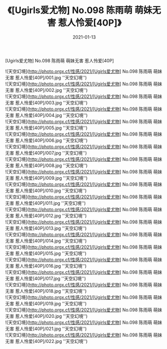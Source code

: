 ﻿---
layout: post
title:  《[Ugirls爱尤物] No.098 陈雨萌 萌妹无害 惹人怜爱[40P]》
date:   2021-01-13
img: http://photo.orgx.cf/性感/2021/[Ugirls爱尤物] No.098 陈雨萌 萌妹无害 惹人怜爱[40P]/000.jpg
categories: [美女, 性感, 泳衣]
---

[Ugirls爱尤物] No.098 陈雨萌 萌妹无害 惹人怜爱[40P]



![天空幻境](http://photo.orgx.cf/性感/2021/[Ugirls爱尤物] No.098 陈雨萌 萌妹无害 惹人怜爱[40P]/001.jpg ''天空幻境'') <br>
![天空幻境](http://photo.orgx.cf/性感/2021/[Ugirls爱尤物] No.098 陈雨萌 萌妹无害 惹人怜爱[40P]/002.jpg ''天空幻境'') <br>
![天空幻境](http://photo.orgx.cf/性感/2021/[Ugirls爱尤物] No.098 陈雨萌 萌妹无害 惹人怜爱[40P]/003.jpg ''天空幻境'') <br>
![天空幻境](http://photo.orgx.cf/性感/2021/[Ugirls爱尤物] No.098 陈雨萌 萌妹无害 惹人怜爱[40P]/004.jpg ''天空幻境'') <br>
![天空幻境](http://photo.orgx.cf/性感/2021/[Ugirls爱尤物] No.098 陈雨萌 萌妹无害 惹人怜爱[40P]/005.jpg ''天空幻境'') <br>
![天空幻境](http://photo.orgx.cf/性感/2021/[Ugirls爱尤物] No.098 陈雨萌 萌妹无害 惹人怜爱[40P]/006.jpg ''天空幻境'') <br>
![天空幻境](http://photo.orgx.cf/性感/2021/[Ugirls爱尤物] No.098 陈雨萌 萌妹无害 惹人怜爱[40P]/007.jpg ''天空幻境'') <br>
![天空幻境](http://photo.orgx.cf/性感/2021/[Ugirls爱尤物] No.098 陈雨萌 萌妹无害 惹人怜爱[40P]/008.jpg ''天空幻境'') <br>
![天空幻境](http://photo.orgx.cf/性感/2021/[Ugirls爱尤物] No.098 陈雨萌 萌妹无害 惹人怜爱[40P]/009.jpg ''天空幻境'') <br>
![天空幻境](http://photo.orgx.cf/性感/2021/[Ugirls爱尤物] No.098 陈雨萌 萌妹无害 惹人怜爱[40P]/010.jpg ''天空幻境'') <br>
![天空幻境](http://photo.orgx.cf/性感/2021/[Ugirls爱尤物] No.098 陈雨萌 萌妹无害 惹人怜爱[40P]/011.jpg ''天空幻境'') <br>
![天空幻境](http://photo.orgx.cf/性感/2021/[Ugirls爱尤物] No.098 陈雨萌 萌妹无害 惹人怜爱[40P]/012.jpg ''天空幻境'') <br>
![天空幻境](http://photo.orgx.cf/性感/2021/[Ugirls爱尤物] No.098 陈雨萌 萌妹无害 惹人怜爱[40P]/013.jpg ''天空幻境'') <br>
![天空幻境](http://photo.orgx.cf/性感/2021/[Ugirls爱尤物] No.098 陈雨萌 萌妹无害 惹人怜爱[40P]/014.jpg ''天空幻境'') <br>
![天空幻境](http://photo.orgx.cf/性感/2021/[Ugirls爱尤物] No.098 陈雨萌 萌妹无害 惹人怜爱[40P]/015.jpg ''天空幻境'') <br>
![天空幻境](http://photo.orgx.cf/性感/2021/[Ugirls爱尤物] No.098 陈雨萌 萌妹无害 惹人怜爱[40P]/016.jpg ''天空幻境'') <br>
![天空幻境](http://photo.orgx.cf/性感/2021/[Ugirls爱尤物] No.098 陈雨萌 萌妹无害 惹人怜爱[40P]/017.jpg ''天空幻境'') <br>
![天空幻境](http://photo.orgx.cf/性感/2021/[Ugirls爱尤物] No.098 陈雨萌 萌妹无害 惹人怜爱[40P]/018.jpg ''天空幻境'') <br>
![天空幻境](http://photo.orgx.cf/性感/2021/[Ugirls爱尤物] No.098 陈雨萌 萌妹无害 惹人怜爱[40P]/019.jpg ''天空幻境'') <br>
![天空幻境](http://photo.orgx.cf/性感/2021/[Ugirls爱尤物] No.098 陈雨萌 萌妹无害 惹人怜爱[40P]/020.jpg ''天空幻境'') <br>
![天空幻境](http://photo.orgx.cf/性感/2021/[Ugirls爱尤物] No.098 陈雨萌 萌妹无害 惹人怜爱[40P]/021.jpg ''天空幻境'') <br>
![天空幻境](http://photo.orgx.cf/性感/2021/[Ugirls爱尤物] No.098 陈雨萌 萌妹无害 惹人怜爱[40P]/022.jpg ''天空幻境'') <br>